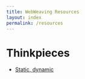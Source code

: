 ```yaml
---
title: WebWeaving Resources
layout: index
permalink: /resources
---
```


# Thinkpieces
- [Static, dynamic](https://jamesg.blog/2025/01/15/static-dynamic)